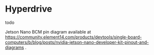 # Hyperdrive

todo

Jetson Nano BCM pin diagram available at https://community.element14.com/products/devtools/single-board-computers/b/blog/posts/nvidia-jetson-nano-developer-kit-pinout-and-diagrams .
